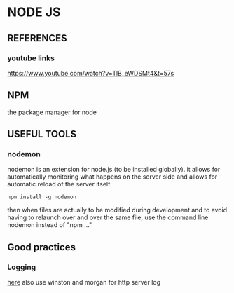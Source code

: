 # NODE JS

## REFERENCES

### youtube links
https://www.youtube.com/watch?v=TlB_eWDSMt4&t=57s


## NPM
the package manager for node

## USEFUL TOOLS

### nodemon
nodemon is an extension for node.js (to be installed globally). it allows for automatically monitoring what happens on the server side and allows for automatic reload of the server itself.
````
npm install -g nodemon
````
then when files are actually to be modified during development and to avoid having to relaunch over and over the same file, use the command line nodemon instead of "npm ..."

## Good practices
### Logging
[here](https://www.twilio.com/blog/guide-node-js-logging)
also use winston and morgan for http server log